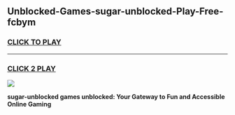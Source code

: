 
## Unblocked-Games-sugar-unblocked-Play-Free-fcbym
<h3>
<a href="https://premium76.site?title=sugar-unblocked&ref=20M">CLICK TO PLAY</a></h3>
<hr>

<h3>
<a href="https://premium76.site?title=sugar-unblocked&ref=20M">CLICK 2 PLAY</a>
  
</h3>

<a href="https://premium76.site?title=sugar-unblocked&ref=19M"><img src="https://clearcache.store/games.png"></a>


**sugar-unblocked games unblocked: Your Gateway to Fun and Accessible Online Gaming**
